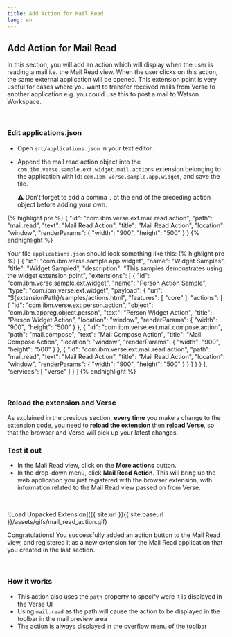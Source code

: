 ```yaml
---
title: Add Action for Mail Read
lang: en
---
```


## Add Action for Mail Read
In this section, you will add an action which will display when the user is reading a mail i.e. the Mail Read view. When the user clicks on this action, the same external application will be opened. This extension point is very useful for cases where you want to transfer received mails from Verse to another application e.g. you could use this to post a mail to Watson Workspace.

&nbsp;

### Edit applications.json
- Open `src/applications.json` in your text editor.
- Append the mail read action object into the `com.ibm.verse.sample.ext.widget.mail.actions` extension belonging to the application with id: `com.ibm.verse.sample.app.widget`, and save the file.

  ⚠️ Don’t forget to add a comma `,` at the end of the preceding action object before adding your own.

{% highlight pre %}
{
  "id": "com.ibm.verse.ext.mail.read.action",
  "path": "mail.read",
  "text": "Mail Read Action",
  "title": "Mail Read Action",
  "location": "window",
  "renderParams": {
    "width": "900",
    "height": "500"
  }
}
{% endhighlight %}

Your file `applications.json` should look something like this:
{% highlight pre %}
[
  {
    "id": "com.ibm.verse.sample.app.widget",
    "name": "Widget Samples",
    "title": "Widget Sampled",
    "description": "This samples demonstrates using the widget extension point",
    "extensions": [
      {
        "id": "com.ibm.verse.sample.ext.widget",
        "name": "Person Action Sample",
        "type": "com.ibm.verse.ext.widget",
        "payload": {
          "url": "${extensionPath}/samples/actions.html",
          "features": [
            "core"
          ],
          "actions": [
            {
              "id": "com.ibm.verse.ext.person.action",
              "object": "com.ibm.appreg.object.person",
              "text": "Person Widget Action",
              "title": "Person Widget Action",
              "location": "window",
              "renderParams": {
                "width": "900",
                "height": "500"
              }
            },
            {
              "id": "com.ibm.verse.ext.mail.compose.action",
              "path": "mail.compose",
              "text": "Mail Compose Action",
              "title": "Mail Compose Action",
              "location": "window",
              "renderParams": {
                "width": "900",
                "height": "500"
              }
            },
            {
              "id": "com.ibm.verse.ext.mail.read.action",
              "path": "mail.read",
              "text": "Mail Read Action",
              "title": "Mail Read Action",
              "location": "window",
              "renderParams": {
                "width": "900",
                "height": "500"
              }
            }
          ]
        }
      }
    ],
    "services": [
      "Verse"
    ]
  }
]
{% endhighlight %}

&nbsp;

### Reload the extension and Verse
As explained in the previous section, **every time** you make a change to the extension code, you need to **reload the extension** then **reload Verse**, so that the browser and Verse will pick up your latest changes.

### Test it out
- In the Mail Read view, click on the **More actions** button.
- In the drop-down menu, click **Mail Read Action**. This will bring up the web application you just registered with the browser extension, with information related to the Mail Read view passed on from Verse.

&nbsp;

![Load Unpacked Extension]({{ site.url }}{{ site.baseurl }}/assets/gifs/mail_read_action.gif)

Congratulations! You successfully added an action button to the Mail Read view, and registered it as a new extension for the Mail Read application that you created in the last section.

&nbsp;

### How it works
- This action also uses the `path` property to specify were it is displayed in the Verse UI
- Using `mail.read` as the path will cause the action to be displayed in the toolbar in the mail preview area
- The action is always displayed in the overflow menu of the toolbar
